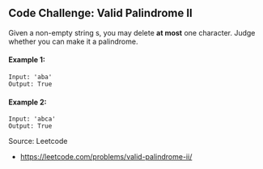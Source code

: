 ## Code Challenge: Valid Palindrome II
Given a non-empty string s, you may delete **at most** one character. Judge whether you can make it a palindrome.

#### Example 1:
```
Input: 'aba'
Output: True
```

#### Example 2:
```
Input: 'abca'
Output: True
```

Source: Leetcode
* https://leetcode.com/problems/valid-palindrome-ii/
